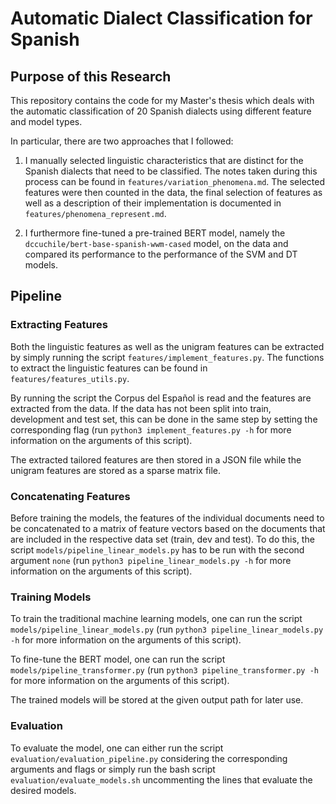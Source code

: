 # Automatic Dialect Classification for Spanish

## Purpose of this Research

This repository contains the code for my Master's thesis which deals with the automatic classification of 20 Spanish dialects using different feature and model types.

In particular, there are two approaches that I followed:

1) I manually selected linguistic characteristics that are distinct for the Spanish dialects that need to be classified. The notes taken during this process can be found in `features/variation_phenomena.md`. The selected features were then counted in the data, the final selection of features as well as a description of their implementation is documented in `features/phenomena_represent.md`. 

2) I furthermore fine-tuned a pre-trained BERT model, namely the `dccuchile/bert-base-spanish-wwm-cased` model, on the data and compared its performance to the performance of the SVM and DT models.


## Pipeline

### Extracting Features

Both the linguistic features as well as the unigram features can be extracted by simply running the script `features/implement_features.py`. The functions to extract the linguistic features can be found in `features/features_utils.py`.

By running the script the Corpus del Español is read and the features are extracted from the data. If the data has not been split into train, development and test set, this can be done in the same step by setting the corresponding flag (run `python3 implement_features.py -h` for more information on the arguments of this script).

The extracted tailored features are then stored in a JSON file while the unigram features are stored as a sparse matrix file.

### Concatenating Features

Before training the models, the features of the individual documents need to be concatenated to a matrix of feature vectors based on the documents that are included in the respective data set (train, dev and test). To do this, the script `models/pipeline_linear_models.py` has to be run with the second argument `none` (run `python3 pipeline_linear_models.py -h` for more information on the arguments of this script).

### Training Models

To train the traditional machine learning models, one can run the script `models/pipeline_linear_models.py` (run `python3 pipeline_linear_models.py -h` for more information on the arguments of this script).

To fine-tune the BERT model, one can run the script `models/pipeline_transformer.py` (run `python3 pipeline_transformer.py -h` for more information on the arguments of this script).

The trained models will be stored at the given output path for later use.

### Evaluation 

To evaluate the model, one can either run the script `evaluation/evaluation_pipeline.py` considering the corresponding arguments and flags or simply run the bash script `evaluation/evaluate_models.sh` uncommenting the lines that evaluate the desired models.